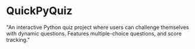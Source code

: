 # QuickPyQuiz
"An interactive Python quiz project where users can challenge themselves with dynamic questions. Features multiple-choice questions,  and score tracking."
